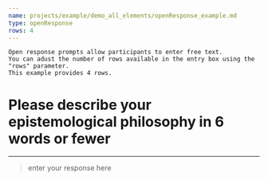 ```yaml
---
name: projects/example/demo_all_elements/openResponse_example.md
type: openResponse
rows: 4
---
```


```
Open response prompts allow participants to enter free text.
You can adust the number of rows available in the entry box using the "rows" parameter.
This example provides 4 rows.
```

# Please describe your epistemological philosophy in 6 words or fewer

---

> enter your response here
